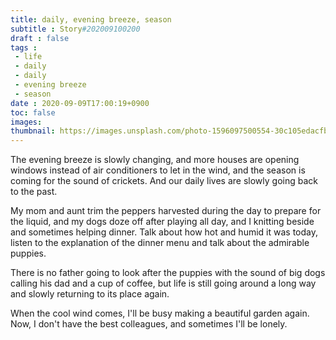 ```yaml
---
title: daily, evening breeze, season
subtitle : Story#202009100200
draft : false
tags :
 - life
 - daily
 - daily
 - evening breeze
 - season
date : 2020-09-09T17:00:19+0900
toc: false
images: 
thumbnail: https://images.unsplash.com/photo-1596097500554-30c105edacfb?ixlib=rb-1.2.1&q=80&fm=jpg&crop=entropy&cs=tinysrgb&w=1080&fit=max&ixid=eyJhcHBfaWQiOjE1NTU0OX0
---
```


The evening breeze is slowly changing, and more houses are opening windows instead of air conditioners to let in the wind, and the season is coming for the sound of crickets. And our daily lives are slowly going back to the past.  

My mom and aunt trim the peppers harvested during the day to prepare for the liquid, and my dogs doze off after playing all day, and I knitting beside and sometimes helping dinner. Talk about how hot and humid it was today, listen to the explanation of the dinner menu and talk about the admirable puppies.  

There is no father going to look after the puppies with the sound of big dogs calling his dad and a cup of coffee, but life is still going around a long way and slowly returning to its place again.  

When the cool wind comes, I'll be busy making a beautiful garden again. Now, I don't have the best colleagues, and sometimes I'll be lonely.  

